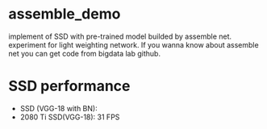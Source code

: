 # assemble_demo
implement of SSD with pre-trained model builded by assemble net. experiment for light weighting network.
If you wanna know about assemble net you can get code from bigdata lab github.

# SSD performance
* SSD (VGG-18 with BN):
* 2080 Ti SSD(VGG-18): 31 FPS


